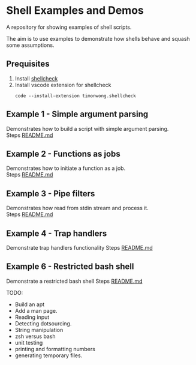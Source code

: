 # Shell Examples and Demos
A repository for showing examples of shell scripts.

The aim is to use examples to demonstrate how shells behave and squash some assumptions. 
## Prequisites 
1. Install [shellcheck](https://github.com/koalaman/shellcheck)
1. Install vscode extension for shellcheck
    ```
    code --install-extension timonwong.shellcheck
    ```

## Example 1 - Simple argument parsing
Demonstrates how to build a script with simple argument parsing.  
Steps [README.md](./01_argument_parsing/README.md)  

## Example 2 - Functions as jobs
Demonstrates how to initiate a function as a job.  
Steps [README.md](./02_job_functions/README.md)  

## Example 3 - Pipe filters
Demonstrates how read from stdin stream and process it.  
Steps [README.md](./03_pipe_filter_function/README.md)  

## Example 4 - Trap handlers
Demonstrate trap handlers functionality 
Steps [README.md](./04_trap/README.md)  

## Example 6 - Restricted bash shell
Demonstrate a restricted bash shell
Steps [README.md](./06_restricted_bash/README.md)  


TODO:
  * Build an apt 
  * Add a man page.
  * Reading input 
  * Detecting dotsourcing. 
  * String manipulation
  * zsh versus bash
  * unit testing
  * printing and formatting numbers
  * generating temporary files. 

  
